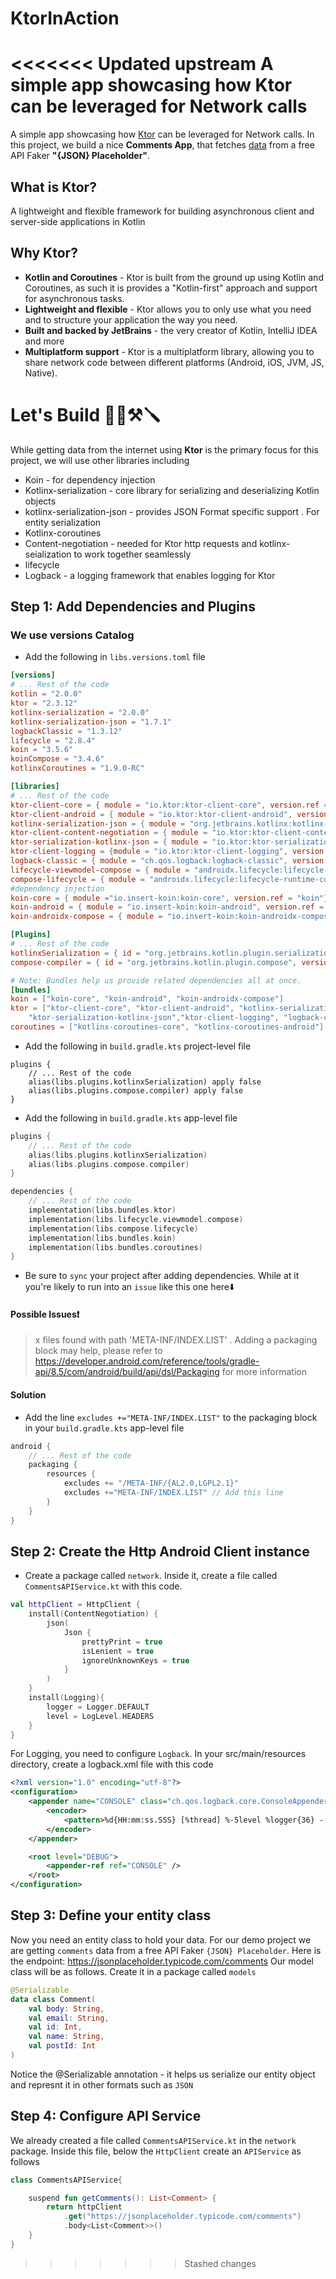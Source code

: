 # KtorInAction
<<<<<<< Updated upstream
A simple app showcasing how Ktor can be leveraged for Network calls 
=======
A simple app showcasing how [Ktor](https://ktor.io/docs/welcome.html) can be leveraged for Network calls. In this project, we build a nice **Comments App**, that fetches [data](https://jsonplaceholder.typicode.com/comments) from a free API Faker **"{JSON} Placeholder"**. 
## What is Ktor?
A lightweight and flexible framework for building asynchronous client and server-side applications in Kotlin
## Why Ktor? 
- **Kotlin and Coroutines** - Ktor is built from the ground up using Kotlin and Coroutines, as such it is provides a "Kotlin-first" approach and support for asynchronous tasks. 
- **Lightweight and flexible** - Ktor allows you to only use what you need and to structure your application the way you need. 
- **Built and backed by JetBrains** - the very creator of Kotlin, IntelliJ IDEA and more 
- **Multiplatform support** - Ktor is a multiplatform library, allowing you to share network code between different platforms (Android, iOS, JVM, JS, Native).

# Let's Build 👷‍♂️⚒️🪛
While getting data from the internet using **Ktor** is the primary focus for this project, we will use other libraries including
- Koin - for dependency injection
- Kotlinx-serialization - core library for serializing and deserializing Kotlin objects
- kotlinx-serialization-json - provides JSON Format specific support . For entity serialization
- Kotlinx-coroutines 
- Content-negotiation - needed for Ktor http requests and kotlinx-seialization to work together seamlessly 
- lifecycle 
- Logback - a logging framework that enables logging for Ktor
 
## Step 1: Add Dependencies and Plugins 
### We use versions Catalog
- Add the following in ```libs.versions.toml``` file 
```toml
[versions]
# ... Rest of the code
kotlin = "2.0.0"
ktor = "2.3.12"
kotlinx-serialization = "2.0.0"
kotlinx-serialization-json = "1.7.1"
logbackClassic = "1.3.12" 
lifecycle = "2.8.4"
koin = "3.5.6"
koinCompose = "3.4.6"
kotlinxCoroutines = "1.9.0-RC"
```
```toml
[libraries]
# ... Rest of the code
ktor-client-core = { module = "io.ktor:ktor-client-core", version.ref = "ktor" } # core engine. Not necessary
ktor-client-android = { module = "io.ktor:ktor-client-android", version.ref = "ktor"} # engine that handles network requests on Android
kotlinx-serialization-json = { module = "org.jetbrains.kotlinx:kotlinx-serialization-json", version.ref = "kotlinx-serialization-json"}
ktor-client-content-negotiation = { module = "io.ktor:ktor-client-content-negotiation", version.ref = "ktor" }
ktor-serialization-kotlinx-json = { module = "io.ktor:ktor-serialization-kotlinx-json", version.ref = "ktor" }
ktor-client-logging = {module = "io.ktor:ktor-client-logging", version.ref = "ktor"}
logback-classic = { module = "ch.qos.logback:logback-classic", version.ref = "logbackClassic" }
lifecycle-viewmodel-compose = { module = "androidx.lifecycle:lifecycle-viewmodel-compose", version.ref = "lifecycle" }
compose-lifecycle = { module = "androidx.lifecycle:lifecycle-runtime-compose", version.ref = "lifecycle"}
#dependency injection
koin-core = { module ="io.insert-koin:koin-core", version.ref = "koin"}
koin-android = { module = "io.insert-koin:koin-android", version.ref = "koin"}
koin-androidx-compose = { module = "io.insert-koin:koin-androidx-compose", version.ref = "koinCompose"}
```
```toml
[Plugins]
# ... Rest of the code
kotlinxSerialization = { id = "org.jetbrains.kotlin.plugin.serialization", version.ref = "kotlinx-serialization" }
compose-compiler = { id = "org.jetbrains.kotlin.plugin.compose", version.ref = "kotlin" }
```
```toml
# Note: Bundles help us provide related dependencies all at once.
[bundles]
koin = ["koin-core", "koin-android", "koin-androidx-compose"]
ktor = ["ktor-client-core", "ktor-client-android", "kotlinx-serialization-json", "ktor-client-content-negotiation",
    "ktor-serialization-kotlinx-json","ktor-client-logging", "logback-classic"]
coroutines = ["kotlinx-coroutines-core", "kotlinx-coroutines-android"]
```
- Add the following in ```build.gradle.kts``` project-level file
```agsl
plugins {
    // ... Rest of the code
    alias(libs.plugins.kotlinxSerialization) apply false
    alias(libs.plugins.compose.compiler) apply false
}
```
- Add the following in ```build.gradle.kts``` app-level file
```kotlin
plugins {
    // ... Rest of the code
    alias(libs.plugins.kotlinxSerialization)
    alias(libs.plugins.compose.compiler)
}

dependencies {
    // ... Rest of the code
    implementation(libs.bundles.ktor)
    implementation(libs.lifecycle.viewmodel.compose)
    implementation(libs.compose.lifecycle)
    implementation(libs.bundles.koin)
    implementation(libs.bundles.coroutines)
}
```
- Be sure to ```sync``` your project after adding dependencies. 
While at it you're likely to run into an ```issue``` like this one here⬇️
#### Possible Issues❗
> x files found with path 'META-INF/INDEX.LIST' . Adding a packaging block may help, please refer to https://developer.android.com/reference/tools/gradle-api/8.5/com/android/build/api/dsl/Packaging for more information

#### Solution
- Add the line ```excludes +="META-INF/INDEX.LIST"``` to the packaging block in your ```build.gradle.kts``` app-level file

```kotlin
android {
    // ... Rest of the code
    packaging {
        resources {
            excludes += "/META-INF/{AL2.0,LGPL2.1}"
            excludes +="META-INF/INDEX.LIST" // Add this line
        }
    }
}
```

## Step 2: Create the Http Android Client instance 
- Create a package called ``network``. Inside it, create a file called ``CommentsAPIService.kt`` with this code.
```kotlin
val httpClient = HttpClient {
    install(ContentNegotiation) {
        json(
            Json {
                prettyPrint = true
                isLenient = true
                ignoreUnknownKeys = true
            }
        )
    }
    install(Logging){
        logger = Logger.DEFAULT
        level = LogLevel.HEADERS
    }
}

```
For Logging, you need to configure ``Logback``. In your src/main/resources directory, create a logback.xml file with this code 
```xml
<?xml version="1.0" encoding="utf-8"?>
<configuration>
    <appender name="CONSOLE" class="ch.qos.logback.core.ConsoleAppender">
        <encoder>
            <pattern>%d{HH:mm:ss.SSS} [%thread] %-5level %logger{36} - %msg%n</pattern>
        </encoder>
    </appender>

    <root level="DEBUG">
        <appender-ref ref="CONSOLE" />
    </root>
</configuration>
```
## Step 3: Define your entity class 
Now you need an entity class to hold your data. For our demo project we are getting ``comments`` data from a free API Faker ```{JSON} Placeholder```. Here is the endpoint: https://jsonplaceholder.typicode.com/comments 
Our model class will be as follows. Create it in a package called ``models``

```kotlin
@Serializable
data class Comment(
    val body: String,
    val email: String,
    val id: Int,
    val name: String,
    val postId: Int
)
```
Notice the @Serializable annotation - it helps us serialize our entity object and represnt it in other formats such as ``JSON``

## Step 4: Configure API Service 
We already created a file called ``CommentsAPIService.kt`` in the ``network`` package. Inside this file, below the ``HttpClient`` create an ``APIService`` as follows

```kotlin
class CommentsAPIService{

    suspend fun getComments(): List<Comment> {
        return httpClient
            .get("https://jsonplaceholder.typicode.com/comments")
            .body<List<Comment>>()
    }
}
```
>>>>>>> Stashed changes
